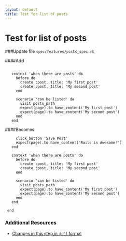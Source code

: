 ```yaml
---
layout: default
title: Test for list of posts
---
```


<h1 id="main">Test for list of posts</h1>

###Update file `spec/features/posts_spec.rb`

####Add
```
 
   context 'when there are posts' do
     before do
       create :post, title: 'My first post'
       create :post, title: 'My second post'
     end
 
     scenario 'can be listed' do
       visit posts_path
       expect(page).to have_content('My first post')
       expect(page).to have_content('My second post')
     end
   end
```


####Becomes
```
     click_button 'Save Post'
     expect(page).to have_content('Rails is Awesome!')
   end
 
   context 'when there are posts' do
     before do
       create :post, title: 'My first post'
       create :post, title: 'My second post'
     end
 
     scenario 'can be listed' do
       visit posts_path
       expect(page).to have_content('My first post')
       expect(page).to have_content('My second post')
     end
   end
 
 end

```



### Additional Resources

* [Changes in this step in `diff` format](https://github.com/software-academy/rails_getting_started_bdd/commit/98ececf6ef7c76a30fcc6cdde28dd0ef0cef89e2)

